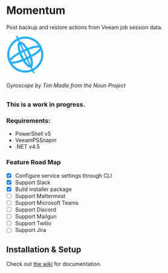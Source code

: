 # Momentum

Post backup and restore actions from Veeam job session data.

<img src="assets/img/Momentum.png" width="100">

###### Gyroscope by Tim Madle from the Noun Project

### This is a work in progress.

### Requirements:

* PowerShell v5
* VeeamPSSnapin
* .NET v4.5

### Feature Road Map

- [x] Configure service settings through CLI
- [x] Support Slack
- [x] Build installer package
- [ ] Support Mattermost
- [ ] Support Microsoft Teams
- [ ] Support Discord
- [ ] Support Mailgun
- [ ] Support Twilio
- [ ] Support Jira

## Installation & Setup

Check out [the wiki](https://github.com/MelonSmasher/Momentum/wiki) for documentation.
 
